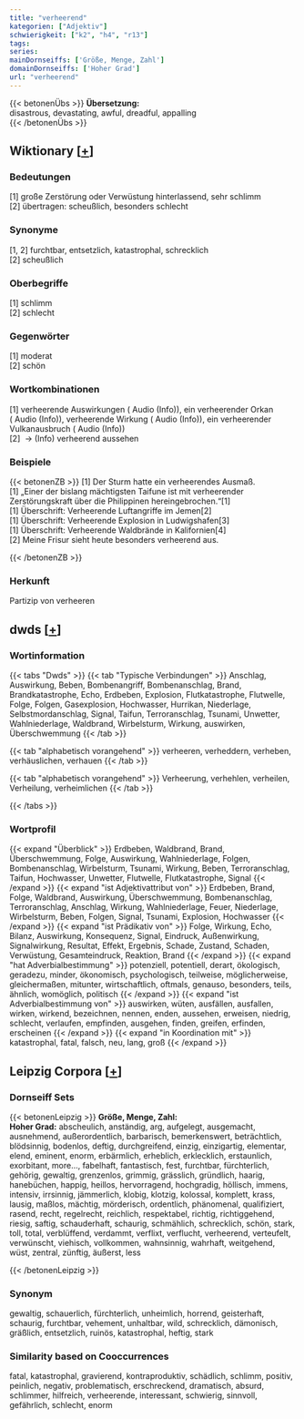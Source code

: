 ```yaml
---
title: "verheerend"
kategorien: ["Adjektiv"]
schwierigkeit: ["k2", "h4", "r13"]
tags:
series:
mainDornseiffs: ['Größe, Menge, Zahl']
domainDornseiffs: ['Hoher Grad']
url: "verheerend"
---
```


{{< betonenÜbs >}}
**Übersetzung:**  
disastrous, devastating, awful, dreadful, appalling  
{{< /betonenÜbs >}}

## Wiktionary [[+](https://de.wiktionary.org/wiki/verheerend)]

### Bedeutungen
[1] große Zerstörung oder Verwüstung hinterlassend, sehr schlimm  
[2] übertragen: scheußlich, besonders schlecht  

### Synonyme
[1, 2] furchtbar, entsetzlich, katastrophal, schrecklich  
[2] scheußlich  

### Oberbegriffe
[1] schlimm  
[2] schlecht  

### Gegenwörter
[1] moderat  
[2] schön  

### Wortkombinationen
[1] verheerende Auswirkungen ( Audio (Info)), ein verheerender Orkan ( Audio (Info)), verheerende Wirkung ( Audio (Info)), ein verheerender Vulkanausbruch ( Audio (Info))  
[2]  -> (Info) verheerend aussehen  

### Beispiele
{{< betonenZB >}}
[1] Der Sturm hatte ein verheerendes Ausmaß.  
[1] „Einer der bislang mächtigsten Taifune ist mit verheerender Zerstörungskraft über die Philippinen hereingebrochen.“[1]  
[1] Überschrift: Verheerende Luftangriffe im Jemen[2]  
[1] Überschrift: Verheerende Explosion in Ludwigshafen[3]  
[1] Überschrift: Verheerende Waldbrände in Kalifornien[4]  
[2] Meine Frisur sieht heute besonders verheerend aus.  

{{< /betonenZB >}}
### Herkunft
Partizip von verheeren  



## dwds [[+](https://www.dwds.de/wb/verheerend)]

### Wortinformation
{{< tabs "Dwds" >}}
{{< tab "Typische Verbindungen" >}}
Anschlag, Auswirkung, Beben, Bombenangriff, Bombenanschlag, Brand, Brandkatastrophe, Echo, Erdbeben, Explosion, Flutkatastrophe, Flutwelle, Folge, Folgen, Gasexplosion, Hochwasser, Hurrikan, Niederlage, Selbstmordanschlag, Signal, Taifun, Terroranschlag, Tsunami, Unwetter, Wahlniederlage, Waldbrand, Wirbelsturm, Wirkung, auswirken, Überschwemmung
{{< /tab >}}

{{< tab "alphabetisch vorangehend" >}}
verheeren, verheddern, verheben, verhäuslichen, verhauen
{{< /tab >}}

{{< tab "alphabetisch vorangehend" >}}
Verheerung, verhehlen, verheilen, Verheilung, verheimlichen
{{< /tab >}}

{{< /tabs >}}

### Wortprofil
{{< expand "Überblick" >}} Erdbeben, Waldbrand, Brand, Überschwemmung, Folge, Auswirkung, Wahlniederlage, Folgen, Bombenanschlag, Wirbelsturm, Tsunami, Wirkung, Beben, Terroranschlag, Taifun, Hochwasser, Unwetter, Flutwelle, Flutkatastrophe, Signal {{< /expand >}}
{{< expand "ist Adjektivattribut von" >}} Erdbeben, Brand, Folge, Waldbrand, Auswirkung, Überschwemmung, Bombenanschlag, Terroranschlag, Anschlag, Wirkung, Wahlniederlage, Feuer, Niederlage, Wirbelsturm, Beben, Folgen, Signal, Tsunami, Explosion, Hochwasser {{< /expand >}}
{{< expand "ist Prädikativ von" >}} Folge, Wirkung, Echo, Bilanz, Auswirkung, Konsequenz, Signal, Eindruck, Außenwirkung, Signalwirkung, Resultat, Effekt, Ergebnis, Schade, Zustand, Schaden, Verwüstung, Gesamteindruck, Reaktion, Brand {{< /expand >}}
{{< expand "hat Adverbialbestimmung" >}} potenziell, potentiell, derart, ökologisch, geradezu, minder, ökonomisch, psychologisch, teilweise, möglicherweise, gleichermaßen, mitunter, wirtschaftlich, oftmals, genauso, besonders, teils, ähnlich, womöglich, politisch {{< /expand >}}
{{< expand "ist Adverbialbestimmung von" >}} auswirken, wüten, ausfällen, ausfallen, wirken, wirkend, bezeichnen, nennen, enden, aussehen, erweisen, niedrig, schlecht, verlaufen, empfinden, ausgehen, finden, greifen, erfinden, erscheinen {{< /expand >}}
{{< expand "in Koordination mit" >}} katastrophal, fatal, falsch, neu, lang, groß {{< /expand >}}

## Leipzig Corpora [[+](https://corpora.uni-leipzig.de/en/res?word=verheerend&corpusId=deu_newscrawl-public_2018)]

### Dornseiff Sets
{{< betonenLeipzig >}}
**Größe, Menge, Zahl:**  
**Hoher Grad:** abscheulich, anständig, arg, aufgelegt, ausgemacht, ausnehmend, außerordentlich, barbarisch, bemerkenswert, beträchtlich, blödsinnig, bodenlos, deftig, durchgreifend, einzig, einzigartig, elementar, elend, eminent, enorm, erbärmlich, erheblich, erklecklich, erstaunlich, exorbitant, more..., fabelhaft, fantastisch, fest, furchtbar, fürchterlich, gehörig, gewaltig, grenzenlos, grimmig, grässlich, gründlich, haarig, hanebüchen, happig, heillos, hervorragend, hochgradig, höllisch, immens, intensiv, irrsinnig, jämmerlich, klobig, klotzig, kolossal, komplett, krass, lausig, maßlos, mächtig, mörderisch, ordentlich, phänomenal, qualifiziert, rasend, recht, regelrecht, reichlich, respektabel, richtig, richtiggehend, riesig, saftig, schauderhaft, schaurig, schmählich, schrecklich, schön, stark, toll, total, verblüffend, verdammt, verflixt, verflucht, verheerend, verteufelt, verwünscht, viehisch, vollkommen, wahnsinnig, wahrhaft, weitgehend, wüst, zentral, zünftig, äußerst, less  

{{< /betonenLeipzig >}}

### Synonym
gewaltig, schauerlich, fürchterlich, unheimlich, horrend, geisterhaft, schaurig, furchtbar, vehement, unhaltbar, wild, schrecklich, dämonisch, gräßlich, entsetzlich, ruinös, katastrophal, heftig, stark


### Similarity based on Cooccurrences
fatal, katastrophal, gravierend, kontraproduktiv, schädlich, schlimm, positiv, peinlich, negativ, problematisch, erschreckend, dramatisch, absurd, schlimmer, hilfreich, verheerende, interessant, schwierig, sinnvoll, gefährlich, schlecht, enorm

